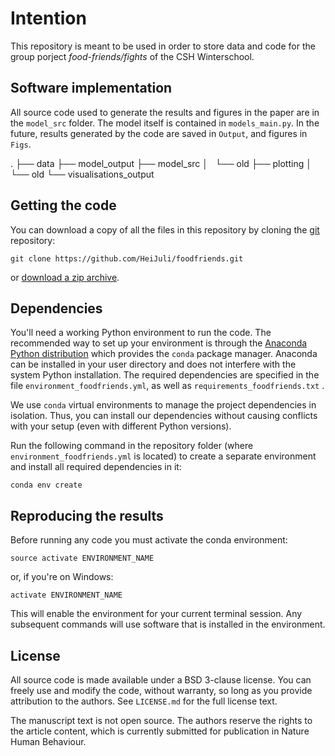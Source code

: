 # Intention 

This repository is meant to be used in order to store data and code for the group porject *food-friends/fights* of the CSH Winterschool. 

## Software implementation

All source code used to generate the results and figures in the paper are in
the `model_src` folder. The model itself is contained in `models_main.py`. In the future, results generated by the code are saved in `Output`, and figures in `Figs`.

.
├── data
├── model_output
├── model_src
│   └── old
├── plotting
│   └── old
└── visualisations_output


## Getting the code

You can download a copy of all the files in this repository by cloning the
[git](https://git-scm.com/) repository:

    git clone https://github.com/HeiJuli/foodfriends.git

or [download a zip archive](https://github.com/HeiJuli/foodfriends/archive/refs/heads/main.zip).


## Dependencies

You'll need a working Python environment to run the code.
The recommended way to set up your environment is through the
[Anaconda Python distribution](https://www.anaconda.com/download/) which
provides the `conda` package manager.
Anaconda can be installed in your user directory and does not interfere with
the system Python installation.
The required dependencies are specified in the file `environment_foodfriends.yml`, as well as `requirements_foodfriends.txt` .

We use `conda` virtual environments to manage the project dependencies in
isolation.
Thus, you can install our dependencies without causing conflicts with your
setup (even with different Python versions).

Run the following command in the repository folder (where `environment_foodfriends.yml`
is located) to create a separate environment and install all required
dependencies in it:

    conda env create


## Reproducing the results

Before running any code you must activate the conda environment:

    source activate ENVIRONMENT_NAME

or, if you're on Windows:

    activate ENVIRONMENT_NAME

This will enable the environment for your current terminal session.
Any subsequent commands will use software that is installed in the environment.


## License

All source code is made available under a BSD 3-clause license. You can freely
use and modify the code, without warranty, so long as you provide attribution
to the authors. See `LICENSE.md` for the full license text.

The manuscript text is not open source. The authors reserve the rights to the
article content, which is currently submitted for publication in Nature Human Behaviour.
